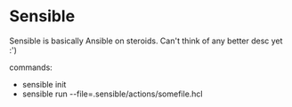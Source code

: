 # Sensible
Sensible is basically Ansible on steroids. Can't think of any better desc yet :')

commands:
- sensible init
- sensible run --file=.sensible/actions/somefile.hcl
